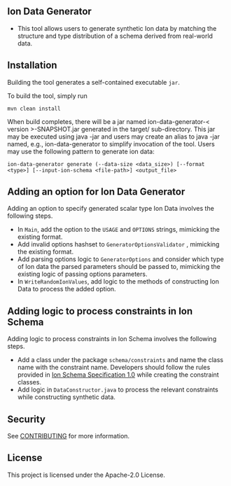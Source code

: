 ## Ion Data Generator
* This tool allows users to generate synthetic Ion data by matching the structure and type distribution of a schema derived from real-world data.

## Installation

Building the tool generates a self-contained executable `jar`.

To build the tool, simply run

```
mvn clean install
```

When build completes, there will be a jar named ion-data-generator-< version >-SNAPSHOT.jar generated in the target/ sub-directory. This jar may be executed using java -jar <path-to-jar>  and users may create an alias to java -jar <path-to-jar> named, e.g., ion-data-generator to simplify invocation of the tool.
Users may use the following pattern to generate ion data:
```
ion-data-generator generate (--data-size <data_size>) [--format <type>] [--input-ion-schema <file-path>] <output_file>
```

## Adding an option for Ion Data Generator

Adding an option to specify generated scalar type Ion Data involves the following steps.
* In `Main`, add the option to the `USAGE` and `OPTIONS` strings, mimicking the existing format.
* Add invalid options hashset to `GeneratorOptionsValidator` , mimicking the existing format.
* Add parsing options logic to `GeneratorOptions` and consider which type of Ion data the parsed parameters should be passed to,
  mimicking the existing logic of passing options parameters.
* In `WriteRandomIonValues`, add logic to the methods of constructing Ion Data to process the added option.

## Adding logic to process constraints in Ion Schema

Adding logic to process constraints in Ion Schema involves the following steps.
* Add a class under the package `schema/constraints` and name the class name with the constraint name. Developers should follow the rules provided in [Ion Schema Specification 1.0](https://amzn.github.io/ion-schema/docs/spec.html) while creating the constraint classes.
* Add logic in `DataConstructor.java` to process the relevant constraints while constructing synthetic data.


## Security

See [CONTRIBUTING](CONTRIBUTING.md#security-issue-notifications) for more information.

## License

This project is licensed under the Apache-2.0 License.

